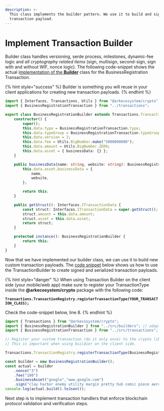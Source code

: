 ```yaml
---
description: >-
  This class implements the builder pattern. We use it to build and sign
  transaction payload.
---
```


# Implement Transaction Builder

Builder class handles versioning, serde process, milestones, dynamic-fee logic and _all cryptography related items_ \(sign, multisign, second-sign, sign with and without WIF, nonce logic\). The following code-snippet shows the actual i[mplementation of the **Builder**](https://github.com/learn-ark/dapp-custom-transaction-example/blob/master/src/builders/BusinessRegistrationBuilder.ts#L4) class for the BusinessRegistration Transaction.

{% hint style="success" %}
Builder is something you will reuse in your client applications for creating new transaction payloads.
{% endhint %}

```typescript
import { Interfaces, Transactions, Utils } from "@arkecosystem/crypto";
import { BusinessRegistrationTransaction } from "../transactions";

export class BusinessRegistrationBuilder extends Transactions.TransactionBuilder<BusinessRegistrationBuilder> {
    constructor() {
        super();
        this.data.type = BusinessRegistrationTransaction.type;
        this.data.typeGroup = BusinessRegistrationTransaction.typeGroup;
        this.data.version = 2;
        this.data.fee = Utils.BigNumber.make("5000000000");
        this.data.amount = Utils.BigNumber.ZERO;
        this.data.asset = { businessData: {} };
    }

    public businessData(name: string, website: string): BusinessRegistrationBuilder {
        this.data.asset.businessData = {
            name,
            website,
        };

        return this;
    }

    public getStruct(): Interfaces.ITransactionData {
        const struct: Interfaces.ITransactionData = super.getStruct();
        struct.amount = this.data.amount;
        struct.asset = this.data.asset;
        return struct;
    }

    protected instance(): BusinessRegistrationBuilder {
        return this;
    }
}
```

Now that we have implemented our builder class, we can use it to build new custom transaction payloads. The [code snippet](https://github.com/learn-ark/dapp-custom-transaction-example/blob/master/__tests__/test.test.ts#L13-L17) below shows us how to use the TransactionBuilder to create signed and serialized transaction payloads.

{% hint style="danger" %}
When using Transaction Builder on the client side \(your mobile/web app\) make sure to register your TransactionType inside the **@arkecosystem/crypto** package with the following code:

**`Transactions.TransactionRegistry.registerTransactionType(YOUR_TRANSACTION_CLASS);`**

Check the code-snippet below, line 8.
{% endhint %}

```typescript
import { Transactions } from "@arkecosystem/crypto";
import { BusinessRegistrationBuilder } from "../src/builders"; // adapt to your directory structure
import { BusinessRegistrationTransaction } from "../src/transactions"; // adapt to your directory structure

// Register your custom transaction (do it only once) to the crypto library, 
// This is important when using buildier on the client side.

Transactions.TransactionRegistry.registerTransactionType(BusinessRegistrationTransaction);

const builder = new BusinessRegistrationBuilder();
const actual = builder
    .nonce("3")
    .fee("100")
    .businessAsset("google","www.google.com")
    .sign("clay harbor enemy utility margin pretty hub comic piece aerobic umbrella acquire");
console.log(actual.build().toJson());
```

Next step is to implement transaction handlers that enforce blockchain protocol validation and verification steps.

